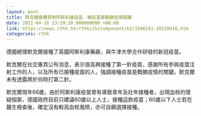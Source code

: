 ```yaml
---
layout: post
title: 默克爾接種首劑阿斯利康疫苗　稱疫苗是戰勝疫情關鍵
date: 2021-04-16 23:29:20.000000000 +08:00
link: https://news.rthk.hk/rthk/ch/component/k2/1586241-20210416.htm
categories: rthk
---
```


德國總理默克爾接種了英國阿斯利康藥廠，與牛津大學合作研發的新冠疫苗。

默克爾在社交專頁公布消息，表示很高興接種了第一針疫苗，感謝所有參與疫苗注射工作的人，以及所有已接種疫苗的人，強調接種疫苗是戰勝疫情的關鍵。默克爾未有透露將於何時打第二針。

默克爾現年66歲，由於阿斯利康疫苗曾有導致青年及壯年接種者，出現血栓的懷疑個案，德國政府目前只建議60歲以上人士，接種這款疫苗；60歲以下人士若在醫生檢查後，確定沒有較高血栓風險，亦可自願選擇接種。
